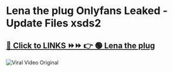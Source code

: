 
 # Lena the plug Onlyfans Leaked - Update Files xsds2

## <h2><a href="https://clipsfans.com/Lena_the_plug&ref=git">🔗 Click to LINKS ⏩⏩ 👉 🟢 Lena the plug </a></h2>

<a href="https://clipsfans.com/Lena_the_plug&ref=git" rel="nofollow" data-target="animated-image.originalLink"><img src="https://i.ibb.co.com/xMMVF88/686577567.gif" alt="Viral Video Original" style="max-width: 100%; display: inline-block;" data-target="animated-image.originalImage"></a>

